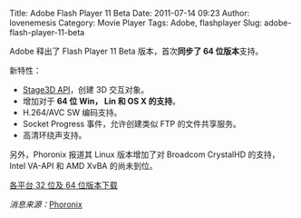 Title: Adobe Flash Player 11 Beta
Date: 2011-07-14 09:23
Author: lovenemesis
Category: Movie Player
Tags: Adobe, flashplayer
Slug: adobe-flash-player-11-beta

Adobe 释出了 Flash Player 11 Beta 版本，首次**同步了 64 位版本**支持。

新特性：

-   [Stage3D
    API](http://labs.adobe.com/technologies/flashplatformruntimes/features/stage3d.html)，创建
    3D 交互对象。
-   增加对于 **64 位 Win， Lin 和 OS X 的支持**。
-   H.264/AVC SW 编码支持。
-   Socket Progress 事件，允许创建类似 FTP 的文件共享服务。
-   高清环绕声支持。

另外，Phoronix 报道其 Linux 版本增加了对 Broadcom CrystalHD
的支持，Intel VA-API 和 AMD XvBA 的尚未到位。

[各平台 32 位及 64
位版本下载](http://labs.adobe.com/downloads/flashplayer11.html)

*消息来源：*[Phoronix](http://www.phoronix.com/scan.php?page=news_item&px=OTY3MA)
